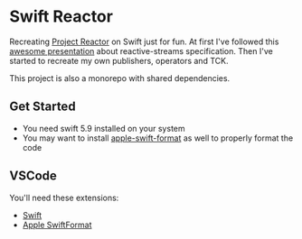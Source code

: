 # Swift Reactor

Recreating [Project Reactor](https://projectreactor.io/) on Swift just for fun. At first I've followed this [awesome presentation](https://www.youtube.com/watch?v=OdSZ6mOQDcY) about reactive-streams specification. Then I've started to recreate my own publishers, operators and TCK.

This project is also a monorepo with shared dependencies.

## Get Started

- You need swift 5.9 installed on your system
- You may want to install [apple-swift-format](https://github.com/apple/swift-format) as well to properly format the code

## VSCode

You'll need these extensions:

- [Swift](https://marketplace.visualstudio.com/items?itemName=sswg.swift-lang)
- [Apple SwiftFormat](https://github.com/vknabel/vscode-apple-swift-format)
